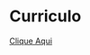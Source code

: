 # Curriculo 

<a href="https://github.com/user-attachments/files/18085182/curriculo.pt-br.pdf" class="btn btn-primary">Clique Aqui</a>


